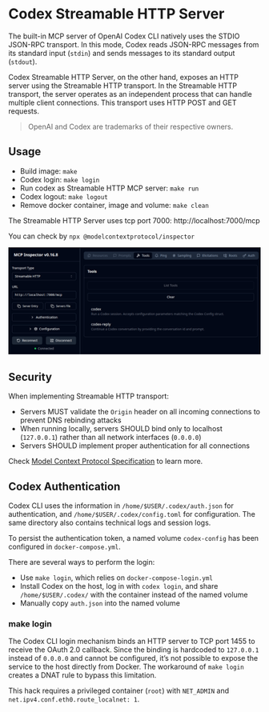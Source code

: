 # Codex Streamable HTTP Server

The built-in MCP server of OpenAI Codex CLI natively uses the STDIO JSON-RPC transport. In this mode, Codex reads JSON-RPC messages from its standard input (`stdin`) and sends messages to its standard output (`stdout`).

Codex Streamable HTTP Server, on the other hand, exposes an HTTP server using the Streamable HTTP transport.
In the Streamable HTTP transport, the server operates as an independent process that can handle multiple client connections. This transport uses HTTP POST and GET requests.

> OpenAI and Codex are trademarks of their respective owners.

## Usage

- Build image: `make`
- Codex login: `make login`
- Run codex as Streamable HTTP MCP server: `make run`
- Codex logout: `make logout`
- Remove docker container, image and volume: `make clean`

The Streamable HTTP Server uses tcp port 7000: http://localhost:7000/mcp

You can check by `npx @modelcontextprotocol/inspector`

![mcp inspector](screenshot.png)

## Security

When implementing Streamable HTTP transport:

- Servers MUST validate the `Origin` header on all incoming connections to prevent DNS rebinding attacks
- When running locally, servers SHOULD bind only to localhost (`127.0.0.1`) rather than all network interfaces (`0.0.0.0`)
- Servers SHOULD implement proper authentication for all connections

Check [Model Context Protocol Specification](https://modelcontextprotocol.io/specification/versioning) to learn more.

## Codex Authentication

Codex CLI uses the information in `/home/$USER/.codex/auth.json` for authentication, and `/home/$USER/.codex/config.toml` for configuration. The same directory also contains technical logs and session logs.

To persist the authentication token, a named volume `codex-config` has been configured in `docker-compose.yml`.

There are several ways to perform the login:

- Use `make login`, which relies on `docker-compose-login.yml`
- Install Codex on the host, log in with `codex login`, and share `/home/$USER/.codex/` with the container instead of the named volume
- Manually copy `auth.json` into the named volume

### make login

The Codex CLI login mechanism binds an HTTP server to TCP port 1455 to receive the OAuth 2.0 callback.
Since the binding is hardcoded to `127.0.0.1` instead of `0.0.0.0` and cannot be configured, it’s not possible to expose the service to the host directly from Docker. The workaround of `make login` creates a DNAT rule to bypass this limitation.

This hack requires a privileged container (`root`) with `NET_ADMIN` and `net.ipv4.conf.eth0.route_localnet: 1`.

